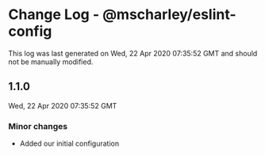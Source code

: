 # Change Log - @mscharley/eslint-config

This log was last generated on Wed, 22 Apr 2020 07:35:52 GMT and should not be manually modified.

## 1.1.0
Wed, 22 Apr 2020 07:35:52 GMT

### Minor changes

- Added our initial configuration

